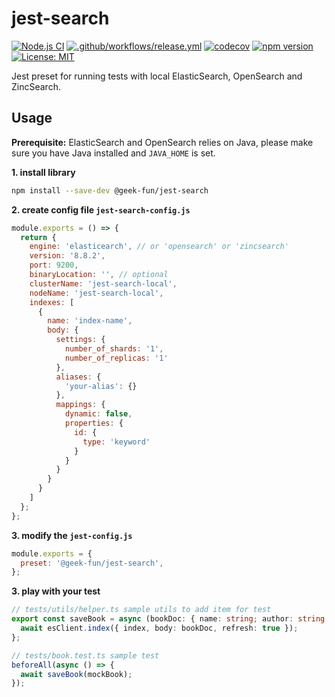 # jest-search
[![Node.js CI](https://github.com/geek-fun/jest-search/actions/workflows/node.yml/badge.svg)](https://github.com/geek-fun/jest-search/actions/workflows/node.yml)
[![.github/workflows/release.yml](https://github.com/geek-fun/jest-search/actions/workflows/release.yml/badge.svg)](https://github.com/geek-fun/jest-search/actions/workflows/release.yml)
[![codecov](https://codecov.io/gh/geek-fun/jest-search/branch/master/graph/badge.svg?token=KYTVHHKCI5)](https://codecov.io/gh/geek-fun/jest-search)
[![npm version](https://badge.fury.io/js/@geek-fun%2Fjest-search.svg)](https://badge.fury.io/js/@geek-fun%2Fjest-search)
[![License: MIT](https://img.shields.io/badge/License-MIT-yellow.svg)](https://opensource.org/licenses/MIT)

Jest preset for running tests with local ElasticSearch, OpenSearch and ZincSearch.

## Usage
**Prerequisite:**
ElasticSearch and OpenSearch relies on Java, please make sure you have Java installed and `JAVA_HOME` is set.

**1. install library** 
```bash
npm install --save-dev @geek-fun/jest-search
```

**2. create config file `jest-search-config.js`** 
```javascript
module.exports = () => {
  return {
    engine: 'elasticearch', // or 'opensearch' or 'zincsearch'
    version: '8.8.2',
    port: 9200,
    binaryLocation: '', // optional
    clusterName: 'jest-search-local',
    nodeName: 'jest-search-local',
    indexes: [
      {
        name: 'index-name',
        body: {
          settings: {
            number_of_shards: '1',
            number_of_replicas: '1'
          },
          aliases: {
            'your-alias': {}
          },
          mappings: {
            dynamic: false,
            properties: {
              id: {
                type: 'keyword'
              }
            }
          }
        }
      }
    ]
  };
};
```

**3. modify the `jest-config.js`**
```javascript
module.exports = {
  preset: '@geek-fun/jest-search',
};
```

**3. play with your test**
```typescript
// tests/utils/helper.ts sample utils to add item for test
export const saveBook = async (bookDoc: { name: string; author: string }) => {
  await esClient.index({ index, body: bookDoc, refresh: true });
};

// tests/book.test.ts sample test
beforeAll(async () => {
  await saveBook(mockBook);
});
```
